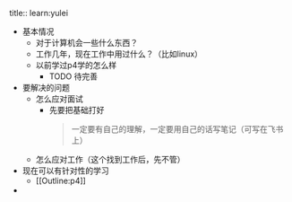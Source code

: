title:: learn:yulei

- 基本情况
	- 对于计算机会一些什么东西？
	- 工作几年，现在工作中用过什么？（比如linux）
	- 以前学过p4学的怎么样
		- TODO 待完善
- 要解决的问题
	- 怎么应对面试
		- 先要把基础打好
		  > 一定要有自己的理解，一定要用自己的话写笔记（可写在飞书上）
	- 怎么应对工作（这个找到工作后，先不管）
- 现在可以有针对性的学习
	- [[Outline:p4]]
-
